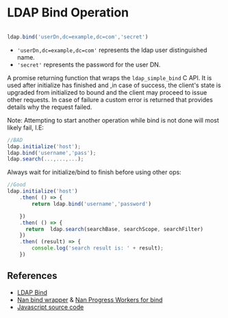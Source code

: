 # LDAP Bind Operation

```javascript

ldap.bind('userDn,dc=example,dc=com','secret')

```

* `'userDn,dc=example,dc=com'`  represents the ldap user distinguished name.
* `'secret'` represents the password for the user DN.

A promise returning function that wraps the `ldap_simple_bind` C API. It is used after initialize has finished and ,in case of success,  the client's state is upgraded from initialized to bound and the client may proceed to issue other requests. In case of failure a custom error is returned that provides details why the request failed.

Note:  Attempting to start another operation while bind is not done will most likely fail, I.E:
```javascript
//BAD
ldap.initialize('host');
ldap.bind('username','pass');
ldap.search(...,...,...);
```

Always wait for initialize/bind to finish before using other ops:

```javascript
//Good
ldap.initialize('host')
    .then( () => {
        return ldap.bind('username','password')

    })
    .then( () => {
      return  ldap.search(searchBase, searchScope, searchFilter)
    })
    .then( (result) => {
        console.log('search result is: ' + result);
    })
```


## References

* [LDAP Bind](https://linux.die.net/man/3/ldap_simple_bind_s)
* [Nan bind wrapper](../src/binding.cc) & [Nan Progress Workers for bind](../src/ldap_bind_progress.cc)
* [Javascript source code](../libs/ldap_async_wrap.js)